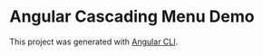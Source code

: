 # Angular Cascading Menu Demo

This project was generated with [Angular CLI](https://github.com/angular/angular-cli).
